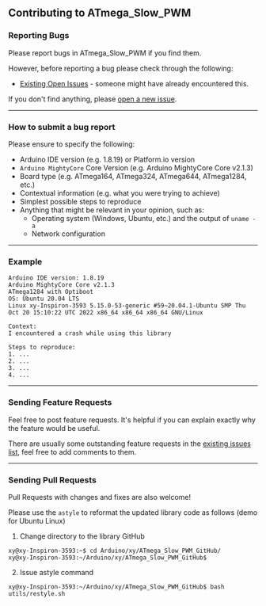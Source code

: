 ## Contributing to ATmega_Slow_PWM

### Reporting Bugs

Please report bugs in ATmega_Slow_PWM if you find them.

However, before reporting a bug please check through the following:

* [Existing Open Issues](https://github.com/khoih-prog/ATmega_Slow_PWM/issues) - someone might have already encountered this.

If you don't find anything, please [open a new issue](https://github.com/khoih-prog/ATmega_Slow_PWM/issues/new).

---

### How to submit a bug report

Please ensure to specify the following:

* Arduino IDE version (e.g. 1.8.19) or Platform.io version
* `Arduino MightyCore` Core Version (e.g. Arduino MightyCore Core v2.1.3)
* Board type (e.g. ATmega164, ATmega324, ATmega644, ATmega1284, etc.)
* Contextual information (e.g. what you were trying to achieve)
* Simplest possible steps to reproduce
* Anything that might be relevant in your opinion, such as:
  * Operating system (Windows, Ubuntu, etc.) and the output of `uname -a`
  * Network configuration

---

### Example

```
Arduino IDE version: 1.8.19
Arduino MightyCore Core v2.1.3
ATmega1284 with Optiboot
OS: Ubuntu 20.04 LTS
Linux xy-Inspiron-3593 5.15.0-53-generic #59~20.04.1-Ubuntu SMP Thu Oct 20 15:10:22 UTC 2022 x86_64 x86_64 x86_64 GNU/Linux

Context:
I encountered a crash while using this library

Steps to reproduce:
1. ...
2. ...
3. ...
4. ...
```

---

### Sending Feature Requests

Feel free to post feature requests. It's helpful if you can explain exactly why the feature would be useful.

There are usually some outstanding feature requests in the [existing issues list](https://github.com/khoih-prog/ATmega_Slow_PWM/issues?q=is%3Aopen+is%3Aissue+label%3Aenhancement), feel free to add comments to them.

---

### Sending Pull Requests

Pull Requests with changes and fixes are also welcome!

Please use the `astyle` to reformat the updated library code as follows (demo for Ubuntu Linux)

1. Change directory to the library GitHub

```
xy@xy-Inspiron-3593:~$ cd Arduino/xy/ATmega_Slow_PWM_GitHub/
xy@xy-Inspiron-3593:~/Arduino/xy/ATmega_Slow_PWM_GitHub$
```

2. Issue astyle command

```
xy@xy-Inspiron-3593:~/Arduino/xy/ATmega_Slow_PWM_GitHub$ bash utils/restyle.sh
```


